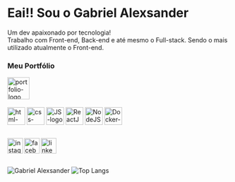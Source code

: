 # Eai!! Sou o Gabriel Alexsander


Um dev apaixonado por tecnologia!<br>
Trabalho com Front-end, Back-end e até mesmo o Full-stack. Sendo o mais utilizado atualmente o Front-end.

### Meu Portfólio

<a href="https://gabrielabreu.vercel.app"> 
<img align="left" width="50px" src="https://cdn-icons-png.flaticon.com/128/8644/8644474.png" alt="portfolio-logo"/> 
</a>
<br>
<br>
<br>
<br>

<div>       
<img alt="html-logo" width="40px" align="center" src="https://cdn.jsdelivr.net/gh/devicons/devicon/icons/html5/html5-original.svg">
<img alt="css-logo" width="40px" align="center" src="https://cdn.jsdelivr.net/gh/devicons/devicon/icons/css3/css3-original.svg">
<img alt="JS-logo" width="40px"  align="center" src="https://cdn.jsdelivr.net/gh/devicons/devicon/icons/javascript/javascript-plain.svg">
<img alt="ReactJS-logo" width="40px"  align="center" src="https://cdn.jsdelivr.net/gh/devicons/devicon/icons/react/react-original.svg">
<img alt="NodeJS-logo" width="40px"  align="center" src="https://cdn.jsdelivr.net/gh/devicons/devicon/icons/nodejs/nodejs-original.svg">
<img alt="Docker-logo" width="40px" align="center" src="https://cdn.jsdelivr.net/gh/devicons/devicon/icons/docker/docker-original.svg">
</div>

##

<div>
<a href="https://www.instagram.com/bielx_dfend/" target="_blank"> 
<img align="left" height="35px" src="https://img.shields.io/badge/Instagram-E4405F?style=for-the-badge&logo=instagram&logoColor=white" target="_blank" alt="instagram-logo"/>
</a>

<a href="https://www.facebook.com/profile.php?id=100007771186703" target="_blank"> 
<img align="left" height="35px" src="https://img.shields.io/badge/Facebook-1877F2?style=for-the-badge&logo=facebook&logoColor=white" target="_blank" alt="facebook-logo"/>
</a>

<a href="https://www.linkedin.com/in/gabriel-alexsander-faria-abreu-b461b1250/" target="_blank"> 
<img align="left" height="35px" src="https://img.shields.io/badge/LinkedIn-0077B5?style=for-the-badge&logo=linkedin&logoColor=white" target="_blank" alt="linkedin-logo"/> 
</a>
</div>
<br>
<br>
<br>


![Gabriel Alexsander](https://github-readme-stats.vercel.app/api?username=gabrielalexsander18&show_icons=true&theme=dark)  ![Top Langs](https://github-readme-stats.vercel.app/api/top-langs/?username=gabrielalexsander18&layout=compact&theme=dark)
